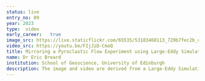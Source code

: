 ```yaml
---
status: live
entry_no: 09
year: 2023
type:  video 
early_career:   true
image_src: https://live.staticflickr.com/65535/53183468113_729b7fec2b_c_d.jpg
video_src: https://youtu.be/FIjJiD-CmoQ
title: Mirroring a Pyroclastic Flow Experiment using Large-Eddy Simulation
name: Dr Eric Breard
institution: School of Geoscience, University of Edinburgh
description: The image and video are derived from a Large-Eddy Simulation of a pyroclastic flow, consisting of a hot mixture of air and particles that travel down an inclined channel before spreading across a flat terrain. The simulation mirrors one large-scale experiment conducted in New Zealand and is part of an international initiative to validate numerical models in Volcanology. Turbulent eddies, sedimentation, and vertical density stratification are depicted using the flow's free surface (split in half along the centerline), a vertical slice showing solid concentration, and a solid boundary rendered as glass. The domain encompasses 60 million cells, covering a volume of 28*6*5 m3. The multiphase flow simulation addresses the mass, momentum, and energy equations for all six phases (air plus 5 solid phases) and captures the granular to dilute turbulent regimes. The simulation was run using the US DOE's MFIX solver, utilizing 1200 CPU cores on ARCHER2 for 15 days.
---
```

